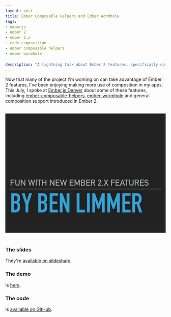 ```yaml
---
layout: post
title: Ember Composable Helpers and Ember Wormhole
tags:
- emberjs
- ember 2
- ember 2.x
- code composition
- ember composable helpers
- ember wormhole

description: "A lightning talk about Ember 2 features, specifically composability (ember-composable-helpers) and using Ember Wormhole to produce a fullscreen confirm dialog. This talk was given at the July 2016 Ember JS Denver Meetup."
---
```


Now that many of the project I'm working on can take advantage of Ember 2 features,
I've been enjoying making more use of composition in my apps. This July, I spoke at
[Ember.js Denver](http://www.meetup.com/Ember-js-Denver/) about some of these features,
including [ember-composable-helpers](https://github.com/DockYard/ember-composable-helpers),
[ember-wormhole](https://github.com/yapplabs/ember-wormhole) and general composition
support introduced in Ember 2.

<br/>
<div class="center">
  <a href="http://www.slideshare.net/BenLimmer/fun-with-ember-2x-features" target="_blank">
	 <img src="/assets/images/posts/2016/08/composition_slides.png">
  </a>
</div>
<br/>

### The slides
They're [available on slideshare](http://www.slideshare.net/BenLimmer/fun-with-ember-2x-features).

### The demo
Is [here](https://blimmer.github.io/ember-fullscreen-confirm-demo/).

### The code
Is [available on GitHub](https://github.com/blimmer/ember-fullscreen-confirm-demo).
